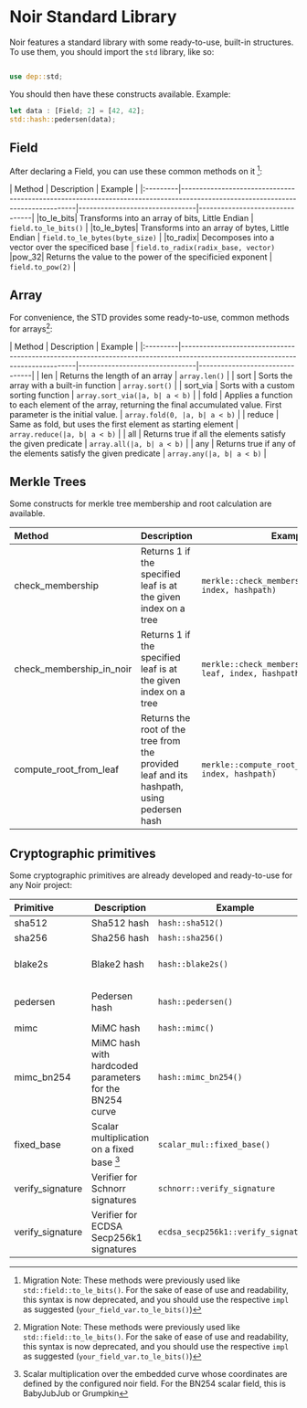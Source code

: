 # Noir Standard Library

Noir features a standard library with some ready-to-use, built-in structures. To use them, you should import the `std` library, like so:

``` rust

use dep::std;
```

You should then have these constructs available. Example:

``` rust
let data : [Field; 2] = [42, 42];
std::hash::pedersen(data);
```

## Field

After declaring a Field, you can use these common methods on it [^migrationNote]:

| Method   | Description                                                                                                                   | Example                        |
|:---------|-------------------------------------------------------------------------------------------------------------------------------|--------------------------------|--------------------------------|
|to_le_bits| Transforms into an array of bits, Little Endian | `field.to_le_bits()` |
|to_le_bytes| Transforms into an array of bytes, Little Endian | `field.to_le_bytes(byte_size)` |
|to_radix| Decomposes into a vector over the specificed base | `field.to_radix(radix_base, vector)`
|pow_32| Returns the value to the power of the specificied exponent | `field.to_pow(2)` |

## Array

For convenience, the STD provides some ready-to-use, common methods for arrays[^migrationNote]:

| Method   | Description                                                                                                                   | Example                        |
|:---------|-------------------------------------------------------------------------------------------------------------------------------|--------------------------------|--------------------------------|
| len      | Returns the length of an array                                                                                                | `array.len()`                  |
| sort | Sorts the array with a built-in function                                                                                           | `array.sort()`                 |
| sort_via | Sorts with a custom sorting function                                                                                          | `array.sort_via(|a, b| a < b)` |
| fold     | Applies a function to each element of the array, returning the final accumulated value. First parameter is the initial value. | `array.fold(0, |a, b| a < b)`  |
| reduce   | Same as fold, but uses the first element as starting element                                                                  | `array.reduce(|a, b| a < b)`   |
| all      | Returns true if all the elements satisfy the given predicate                                                                  | `array.all(|a, b| a < b)`      |
| any      | Returns true if any of the elements satisfy the given predicate                                                               | `array.any(|a, b| a < b)`      |

[^migrationNote]: Migration Note: These methods were previously used like `std::field::to_le_bits()`. For the sake of ease of use and readability, this syntax is now deprecated, and you should use the respective `impl` as suggested (`your_field_var.to_le_bits()`)

## Merkle Trees

Some constructs for merkle tree membership and root calculation are available.

| Method   | Description                                                                                                                   | Example                        | Obs                        |
|:---------|-------------------------------------------------------------------------------------------------------------------------------|--------------------------------|--------------------------------|
| check_membership      | Returns 1 if the specified leaf is at the given index on a tree                                                                                                | `merkle::check_membership(root, leaf, index, hashpath)`                  | Implementation provided by barretenberg |
| check_membership_in_noir      | Returns 1 if the specified leaf is at the given index on a tree                                                                                                | `merkle::check_membership_in_noir(root, leaf, index, hashpath)`                  | Computed in noir, so it works in all backends |
| compute_root_from_leaf      | Returns the root of the tree from the provided leaf and its hashpath, using pedersen hash                                                                                                | `merkle::compute_root_from_leaf(leaf, index, hashpath)`                  |

## Cryptographic primitives

Some cryptographic primitives are already developed and ready-to-use for any Noir project:

| Primitive                 | Description                                             | Example                        | Obs |
|:--------------------------|---------------------------------------------------------| ----                        | -----|
| sha512              | Sha512 hash                                             | `hash::sha512()`                        |
| sha256              | Sha256 hash                                             |`hash::sha256()`                        |
| blake2s             | Blake2 hash                                             |`hash::blake2s()`                        | Implementation provided by barretenberg |
| pedersen            | Pedersen hash                                           |`hash::pedersen()`                        | Implementation provided by barretenberg |
| mimc                | MiMC hash                                               |`hash::mimc()`                        |
| mimc_bn254          | MiMC hash with hardcoded parameters for the BN254 curve |`hash::mimc_bn254()`                        |
| fixed_base    | Scalar multiplication on a fixed base [^note]           |`scalar_mul::fixed_base()`                        | Implementation provided by barretenberg |
| verify_signature | Verifier for Schnorr signatures                         | `schnorr::verify_signature`                        | Implementation provided by barretenberg |
| verify_signature | Verifier for ECDSA Secp256k1 signatures                         | `ecdsa_secp256k1::verify_signature`                        | Implementation provided by barretenberg |

[^note]: Scalar multiplication over the embedded curve whose coordinates are defined by the configured noir field. For the BN254 scalar field, this is BabyJubJub or Grumpkin
